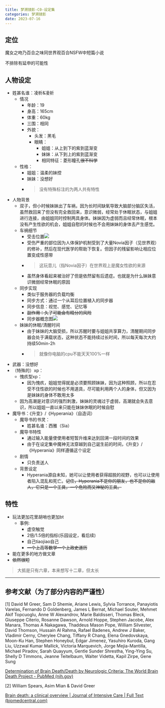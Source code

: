 ```yaml
---
title: 梦溯镜影-C0-设定集
categories: 梦溯镜影
date: 2023-07-16
---
```


## 定位

魔女之吻乃百合之味同世界观百合NSFW中短篇小说

不排除有延申的可能性

## 人物设定

- 姓甚名谁：凌析&凌祈
    - 情况
    	- 年龄：19
    	- 身高：165cm
    	- 体重：60kg
    	- 三围：相同
    	- 外貌：
    		- 头发：黑毛
    		- 眼睛：
    			- 姐姐：从上到下的紫到蓝渐变
    			- 妹妹：从下到上的紫到蓝渐变
    			- 相同特征：菱形瞳孔<del>很不科学</del>
	- 性格：
		- 姐姐：温柔的妹控
		- 妹妹：没想好
		- > 没有特殊标注的为两人共有特性
- 人物背景
	- 双子，但小时候妹妹出了车祸，因为长时间缺氧导致大脑部分脑区失活，虽然救回来了但没有完全救回来，意识微弱，经常处于休眠状态，与姐姐进行连接，由姐姐同时控制两具身体。妹妹因为虚弱而且经常休眠，根本没有产生性欲的机会，姐姐自慰的时候也不会用妹妹的身体去产生感觉。
	- 车祸细节
		- 受击位置![](https://img-r2.yumetsuki.moe/q78kg/appendix/%E6%A2%A6%E6%BA%AF%E9%95%9C%E5%BD%B1%E8%AE%BE%E5%AE%9A-%E5%8F%97%E5%87%BB%E4%BD%8D%E7%BD%AE.webp)
		- 受伤严重的部位因为人体保护机制受到了大量Novia因子（见世界观）的修补，然后在现代医学的帮助下恢复。但因子的残留影响让相应位置变成性感带
		- > 这玩意儿（指Novia因子）在世界观上是魔女性欲的来源
		- 虽然身体看起来被治好了但是依然留有后遗症。也就是为什么妹妹意识微弱经常休眠的原因
	- 同步实现
        - 类似于服务器的负载均衡
		- 同步方式：通过一个从耳后位置植入的同步器
		- 同步信息：视觉、感觉、记忆等
		- <del>副作用：久了可能会有精分的风险</del>
		- 同步器概念图![](https://img-r2.yumetsuki.moe/q78kg/appendix/同步器.webp)
	- 妹妹的休眠/清醒时间
		- 由于妹妹的大脑受损，所以苏醒时要与姐姐共享算力，清醒期间同步器会处于满载状态，这种状态不能持续过长时间，所以每天每次大约持续50min-2h
		- > 就像你电脑的cpu不能天天100%一样
- 武器：没想好
- （特殊的）xp：
	- 愧疚型xp：
		- 因为愧疚，姐姐觉得就是必须要照顾妹妹，因为这种照顾，所以在忍受不住性欲的时候也不用道具，尽可能利用两个人的身体，但又因为是妹妹的身体不敢用太多
	- 因为高潮是对意识的强烈刺激，妹妹的灵魂过于虚弱，高潮就会失去意识，所以姐姐一直以来只能在妹妹休眠的时候自慰
- 魔导书：《升变》/《Hyperania》（自造词）
	- 魔导书的书灵：
		- 姓甚名谁：西雅（Sia）
	- 魔导书特性
		- 通过输入能量使使用者短暂升维来达到回溯一段时间的效果
		- 由于在设定集中魔神无法穿越到自己诞生前的时间，《升变》/《Hyperania》同样遵循这个设定
	- 剧情
		- 只负责送人
	- 背景设定
		- Hyperania源自未知，她可以让使用者获得超脱的视野，也可以让使用者陷入混乱和死亡。<del>记住，Hyperania不是你的朋友，也不是你的敌人，它只是一个工具，一个危险而又神秘的工具。</del>


## 特性

- 玩法更加花里胡哨也更加bt
	- 事例:
		- 虚空触觉
		- 2倍/1.5倍的指标(乐园设定，看后续)
		- 自己tiaojiao自己
		- <del>一个上高等数学一个上政史道历</del>
- 能在更多的地方做文章
- <del>依然很短</del>

> 大抵是只有六章，本来想写十二章，但太长

---

## 参考文献（为了部分内容的严谨性）

[1] David M Greer, Sam D Shemie, Ariane Lewis, Sylvia Torrance, Panayiotis Varelas, Fernando D Goldenberg, James L Bernat, Michael Souter, Mehmet Akif Topcuoglu, Anne W Alexandrov, Marie Baldisseri, Thomas Bleck, Giuseppe Citerio, Rosanne Dawson, Arnold Hoppe, Stephen Jacobe, Alex Manara, Thomas A Nakagawa, Thaddeus Mason Pope, William Silvester, David Thomson, Hussain Al Rahma, Rafael Badenes, Andrew J Baker, Vladimir Cerny, Cherylee Chang, Tiffany R Chang, Elena Gnedovskaya, Moon-Ku Han, Stephen Honeybul, Edgar Jimenez, Yasuhiro Kuroda, Gang Liu, Uzzwal Kumar Mallick, Victoria Marquevich, Jorge Mejia-Mantilla, Michael Piradov, Sarah Quayyum, Gentle Sunder Shrestha, Ying-Ying Su, Shelly D Timmons, Jeanne Teitelbaum, Walter Videtta, Kapil Zirpe, Gene Sung

[Determination of Brain Death/Death by Neurologic Criteria: The World Brain Death Project - PubMed (nih.gov)](https://pubmed.ncbi.nlm.nih.gov/32761206/)

[2] William Spears, Asim Mian & David Greer

[Brain death: a clinical overview | Journal of Intensive Care | Full Text (biomedcentral.com)](https://jintensivecare.biomedcentral.com/articles/10.1186/s40560-022-00609-4)